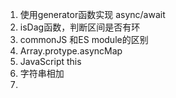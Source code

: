 1. 使用generator函数实现 async/await
2. isDag函数，判断区间是否有环
3. commonJS 和ES module的区别
4. Array.protype.asyncMap
5. JavaScript this
6. 字符串相加
7. 
